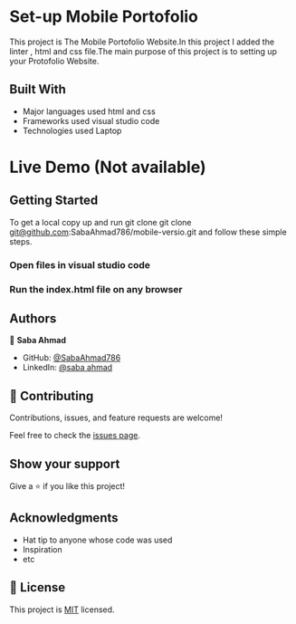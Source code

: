 
# Set-up Mobile Portofolio
This project is The Mobile Portofolio Website.In this project I added the linter , html and css file.The main purpose of this project is to setting up your Protofolio Website.


## Built With

- Major languages used html and css
- Frameworks used visual studio code
- Technologies used Laptop
   
   
   
# Live Demo (Not available)




## Getting Started

To get a local copy up and run git clone git clone git@github.com:SabaAhmad786/mobile-versio.git and follow these simple steps.

### Open files in visual studio code

### Run the index.html file on any browser



## Authors

👤 **Saba Ahmad**

- GitHub: [@SabaAhmad786](https://github.com/SabaAhmad786)
- LinkedIn: [@saba ahmad](https://www.linkedin.com/in/saba-ahmad-97b938244/)


## 🤝 Contributing

Contributions, issues, and feature requests are welcome!

Feel free to check the [issues page](https://github.com/SabaAhmad786/mobile-versio/issues).

## Show your support

Give a ⭐️ if you like this project!

## Acknowledgments

- Hat tip to anyone whose code was used
- Inspiration
- etc

## 📝 License

This project is [MIT](./MIT.md) licensed.
